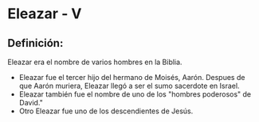# Eleazar - V

## Definición: 

Eleazar era el nombre de varios hombres en la Biblia.

* Eleazar fue el tercer hijo del hermano de Moisés,  Aarón. Despues de que Aarón muriera, Eleazar llegó a ser el sumo sacerdote en Israel.
* Eleazar también  fue el nombre de uno de los "hombres  poderosos" de David."
* Otro Eleazar fue uno de los descendientes de Jesús.

